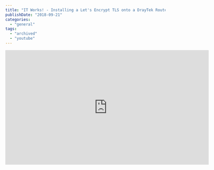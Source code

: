 ```yaml
---
title: "IT Works! - Installing a Let's Encrypt TLS onto a DrayTek Router"
publishDate: "2018-09-21"
categories: 
  - "general"
tags:
  - "archived"
  - "youtube"
---
```



<iframe width="640" height="360" src="https://www.youtube.com/embed/OwW6PROiLn4" title="YouTube video player" frameborder="0" allow="accelerometer; autoplay; clipboard-write; encrypted-media; gyroscope; picture-in-picture" allowfullscreen></iframe>
